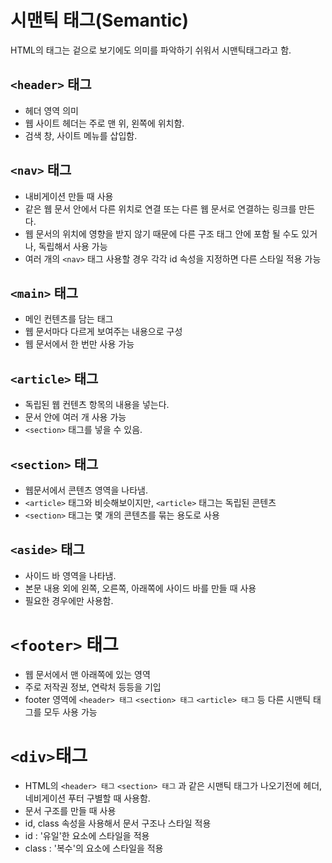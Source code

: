 # 시맨틱 태그(Semantic)
HTML의 태그는 겉으로 보기에도 의미를 파악하기 쉬워서 시맨틱태그라고 함.    

## ```<header>``` 태그
- 헤더 영역 의미    
- 웹 사이트 헤더는 주로 맨 위, 왼쪽에 위치함.
- 검색 창, 사이트 메뉴를 삽입함.

## ```<nav>``` 태그
- 내비게이션 만들 때 사용
- 같은 웹 문서 안에서 다른 위치로 연결 또는 다른 웹 문서로 연결하는 링크를 만든다.
- 웹 문서의 위치에 영향을 받지 않기 때문에 다른 구조 태그 안에 포함 될 수도 있거나, 독립해서 사용 가능
- 여러 개의 ```<nav>``` 태그 사용할 경우 각각 id 속성을 지정하면 다른 스타일 적용 가능

## ```<main>``` 태그
- 메인 컨텐츠를 담는 태그
- 웹 문서마다 다르게 보여주는 내용으로 구성
- 웹 문서에서 한 번만 사용 가능

## ```<article>``` 태그
- 독립된 웹 컨텐츠 항목의 내용을 넣는다.
- 문서 안에 여러 개 사용 가능
- ```<section>``` 태그를 넣을 수 있음.


## ```<section>``` 태그
- 웹문서에서 콘텐츠 영역을 나타냄.
- ```<article>``` 태그와 비슷해보이지만, ```<article>``` 태그는 독립된 콘텐츠
- ```<section>``` 태그는 몇 개의 콘텐츠를 묶는 용도로 사용 


## ```<aside>``` 태그
- 사이드 바 영역을 나타냄.
- 본문 내용 외에 왼쪽, 오른쪽, 아래쪽에 사이드 바를 만들 때 사용
- 필요한 경우에만 사용함.


# ```<footer>``` 태그

- 웹 문서에서 맨 아래쪽에 있는 영역
- 주로 저작권 정보, 연락처 등등을 기입
- footer 영역에 ```<header> 태그``` ```<section> 태그``` ```<article> 태그``` 등 다른 시맨틱 태그를 모두 사용 가능

# ```<div>```태그

- HTML의  ```<header> 태그```  ```<section> 태그``` 과 같은 시맨틱 태그가 나오기전에 헤더, 네비게이션 푸터 구별할 때 사용함.
- 문서 구조를 만들 때 사용
- id, class 속성을 사용해서 문서 구조나 스타일 적용
- id : '유일'한 요소에 스타일을 적용
- class : '복수'의 요소에 스타일을 적용
